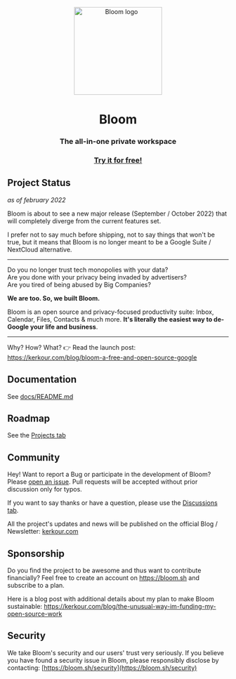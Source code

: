 <p align="center">
  <a href="https://bloom.sh" target="_blank" rel="noopener"><img alt="Bloom logo" src="./docs/logo.png" height="200" /></a>
  <h1 align="center">Bloom</h1>
  <h3 align="center">The all-in-one private workspace</h3>
  <h3 align="center">
    <a href="https://bloom.sh">Try it for free!</a>
  </h3>
</p>


## Project Status

*as of february 2022*

Bloom is about to see a new major release (September / October 2022) that will completely diverge from the current features set.

I prefer not to say much before shipping, not to say things that won't be true, but it means that Bloom is no longer meant to be a Google Suite / NextCloud alternative.


--------------------------------

Do you no longer trust tech monopolies with your data?<br/>
Are you done with your privacy being invaded by advertisers? <br/>
Are you tired of being abused by Big Companies?

**We are too. So, we built Bloom.**

Bloom is an open source and privacy-focused productivity suite: Inbox, Calendar, Files, Contacts &
much more. **It's literally the easiest way to de-Google your life and business**.


--------------------------------

Why? How? What? 👉 Read the launch post: https://kerkour.com/blog/bloom-a-free-and-open-source-google

## Documentation

See [docs/README.md](docs/README.md)

## Roadmap

See the [Projects tab](https://github.com/skerkour/bloom/projects)

## Community

Hey! Want to report a Bug or participate in the development of Bloom? Please [open an issue](https://github.com/skerkour/bloom/issues). Pull requests will be accepted without prior discussion only for typos.

If you want to say thanks or have a question, please use the [Discussions tab](https://github.com/skerkour/bloom/discussions).

All the project's updates and news will be published on the official Blog / Newsletter: [kerkour.com](https://kerkour.com)

## Sponsorship

Do you find the project to be awesome and thus want to contribute financially? Feel free to create an account
on https://bloom.sh and subscribe to a plan.

Here is a blog post with additional details about my plan to make Bloom sustainable: https://kerkour.com/blog/the-unusual-way-im-funding-my-open-source-work

## Security

We take Bloom's security and our users' trust very seriously. If you believe you have found a security issue in Bloom, please responsibly disclose by contacting: [https://bloom.sh/security](https://bloom.sh/security)

